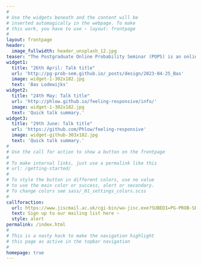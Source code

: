 ```yaml
---
#
# Use the widgets beneath and the content will be
# inserted automagically in the webpage. To make
# this work, you have to use › layout: frontpage
#
layout: frontpage
header:
  image_fullwidth: header_unsplash_12.jpg
teaser: "The Postgraduate Online Probability Seminar (POPS) is an online platform for doctoral students and post-docs from all over the world to present and promote their research to a global audience in areas related to probability and its applications."
widget1:
  title: "26th April: Talk title"
  url: 'http://pg-prob-sem.github.io/_posts/design/2023-04-25_Bas'
  image: widget-1-302x182.jpg
  text: 'Bas Lodewijks'
widget2:
  title: "24th May: Talk title"
  url: 'http://phlow.github.io/feeling-responsive/info/'
  image: widget-1-302x182.jpg
  text: 'Quick talk summary.'
widget3:
  title: "29th June: Talk title"
  url: 'https://github.com/Phlow/feeling-responsive'
  image: widget-github-303x182.jpg
  text: 'Quick talk summary.'
#
# Use the call for action to show a button on the frontpage
#
# To make internal links, just use a permalink like this
# url: /getting-started/
#
# To style the button in different colors, use no value
# to use the main color or success, alert or secondary.
# To change colors see sass/_01_settings_colors.scss
#
callforaction:
  url: https://www.jiscmail.ac.uk/cgi-bin/wa-jisc.exe?SUBED1=PG-PROB-SEM&A=1
  text: Sign up to our mailing list here ›
  style: alert
permalink: /index.html
#
# This is a nasty hack to make the navigation highlight
# this page as active in the topbar navigation
#
homepage: true
---
```


